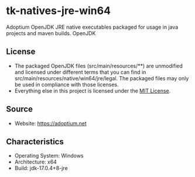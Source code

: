 # tk-natives-jre-win64
Adoptium OpenJDK JRE native executables packaged for usage in java projects and maven builds.
OpenJDK

## License
* The packaged OpenJDK files (src/main/resources/**) are unmodified and licensed under different terms that you can find in src/main/resources/native/win64/jre/legal. The packaged files may only be used in compliance with those licenses.
* Everything else in this project is licensed under the [MIT License](LICENSE).

## Source ##
* Website: https://adoptium.net

## Characteristics ##
* Operating System: Windows
* Architecture: x64
* Build: jdk-17.0.4+8-jre
